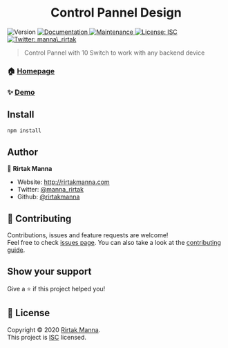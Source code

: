 <h1 align="center">Control Pannel Design</h1>
<p>
  <img alt="Version" src="https://img.shields.io/badge/version-1.0.0-blue.svg?cacheSeconds=2592000" />
  <a href="https://github.com/rirtakmanna/Control-Pannel-Design#readme" target="_blank">
    <img alt="Documentation" src="https://img.shields.io/badge/documentation-yes-brightgreen.svg" />
  </a>
  <a href="https://github.com/rirtakmanna/Control-Pannel-Design/graphs/commit-activity" target="_blank">
    <img alt="Maintenance" src="https://img.shields.io/badge/Maintained%3F-yes-green.svg" />
  </a>
  <a href="https://github.com/rirtakmanna/Control-Pannel-Design/blob/master/LICENSE" target="_blank">
    <img alt="License: ISC" src="https://img.shields.io/github/license/rirtakmanna/Control Pannel Design" />
  </a>
  <a href="https://twitter.com/manna\_rirtak" target="_blank">
    <img alt="Twitter: manna\_rirtak" src="https://img.shields.io/twitter/follow/manna_rirtak.svg?style=social" />
  </a>
</p>

> Control Pannel with 10 Switch to work with any backend device

### 🏠 [Homepage](https://github.com/rirtakmanna/Control-Pannel-Design#readme)

### ✨ [Demo](https://control-pannel.netlify.app)

## Install

```sh
npm install
```

## Author

👤 **Rirtak Manna**

- Website: http://rirtakmanna.com
- Twitter: [@manna_rirtak](https://twitter.com/manna_rirtak)
- Github: [@rirtakmanna](https://github.com/rirtakmanna)

## 🤝 Contributing

Contributions, issues and feature requests are welcome!<br />Feel free to check [issues page](https://github.com/rirtakmanna/Control-Pannel-Design/issues). You can also take a look at the [contributing guide](https://github.com/rirtakmanna/Control-Pannel-Design/blob/master/CONTRIBUTING.md).

## Show your support

Give a ⭐️ if this project helped you!

## 📝 License

Copyright © 2020 [Rirtak Manna](https://github.com/rirtakmanna).<br />
This project is [ISC](https://github.com/rirtakmanna/Control-Pannel-Design/blob/master/LICENSE) licensed.
